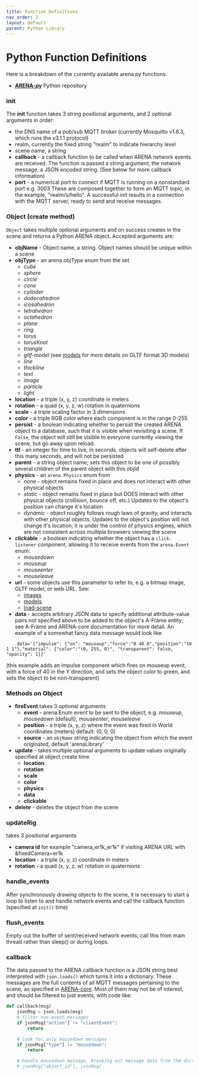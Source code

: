 ```yaml
---
title: Function Definitions
nav_order: 3
layout: default
parent: Python Library
---
```


# Python Function Definitions

Here is a breakdown of the currently available arena.py functions.
- [**ARENA-py**](https://github.com/conix-center/ARENA-py) Python repository

### init

The **init** function takes 3 string positional arguments, and 2 optional arguments in order:

- the DNS name of a pub/sub MQTT broker (currently Mosquitto v1.6.3, which runs the v3.1.1 protocol)
- realm, currently the fixed string "realm" to indicate hierarchy level
- scene name, a string
- **callback** - a callback function to be called when ARENA network events are received. The function is passed a string argument, the network message, a JSON encoded string. (See below for more callback information)
- **port** - a numerical port to connect if MQTT is running on a nonstandard port e.g. 3003
  These are composed together to form an MQTT topic, in the example, "realm/s/hello".
  A successful _init_ results in a connection with the MQTT server, ready to send and receive messages.

### Object (create method)

`Object` takes multiple optional arguments and on success creates in the scene and returns a Python ARENA object.
Accepted arguments are:

- **objName** - Object name, a string. Object names should be unique within a scene
- **objType** - an arena.objType enum from the set
  - _cube_
  - _sphere_
  - _circle_
  - _cone_
  - _cylinder_
  - _dodecahedron_
  - _icosahedron_
  - _tetrahedron_
  - _octahedron_
  - _plane_
  - _ring_
  - _torus_
  - _torusKnot_
  - _triangle_
  - _gltf-model_ (see [models](https://github.com/conix-center/ARENA-core#models) for more details on GLTF format 3D models)
  - _line_
  - _thickline_
  - _text_
  - _image_
  - _particle_
  - _light_
- **location** - a triple (x, y, z) coordinate in meters
- **rotation** - a quad (x, y, z, w) rotation in quaternions
- **scale** - a triple scaling factor in 3 dimensions
- **color** - a triple RGB color where each component is in the range 0-255
- **persist** - a boolean indicating whether to persist the created ARENA object to a database, such that it is visible when revisiting a scene. If `False`, the object will still be visible to everyone currently viewing the scene, but go away upon reload.
- **ttl** - an integer for time to live, in seconds. objects will self-delete after this many seconds, and will not be persisted
- **parent** - a string object name; sets this object to be one of possibly several children of the parent object with this objId
- **physics** - an `arena.Physics` enum from
  - _none_ - object remains fixed in place and does not interact with other physical objects
  - _static_ - object remains fixed in place but DOES interact with other physical objects (collision, bounce off, etc.) Updates to the object's position can change it's location
  - _dynamic_ - object roughly follows rough laws of gravity, and interacts with other physical objects. Updates to the object's position will not change it's location; it is under the control of physics engines, which are not consistent across multiple browsers viewing the scene
- **clickable** - a boolean indicating whether the object has a `click-listener` component, allowing it to receive events from the `arena.Event` enum:
  - _mousedown_
  - _mouseup_
  - _mouseenter_
  - _mouseleave_
- **url** - some objects use this parameter to refer to, e.g. a bitmap image, GLTF model, or web URL. See:
  - [images](https://github.com/conix-center/ARENA-core#images)
  - [models](https://github.com/conix-center/ARENA-core#models)
  - [load-scene](https://github.com/conix-center/ARENA-core#load-scene)
- **data** - accepts arbitrary JSON data to specify additional attribute-value pairs not specified above to be added to the object's A-Frame entity; see A-Frame and ARENA-core documentation for more detail. An example of a somewhat fancy data message would look like

```
    data='{"impulse": {"on": "mouseup","force":"0 40 0","position":"10 1 1"},"material": {"color":"(0, 255, 0)", "transparent": false, "opacity": 1}}'
```

(this example adds an impulse component which fires on mouseup event, with a force of 40 in the Y direction, and sets the object color to green, and sets the object to be non-transparent)

### Methods on Object

- **fireEvent** takes 3 optional arguments
  - **event** - arena.Enum event to be sent to the object, e.g. _mouseup_, _mousedown_ (default), _mouseenter_, _mouseleave_
  - **position** - a triple (x, y, z) where the event was fired in World coordinates (meters) default: (0, 0, 0)
  - **source** - an `objName` string indicating the object from which the event originated, default 'arenaLibrary'
- **update** - takes multiple optional arguments to update values originally specified at object create time
  - **location**
  - **rotation**
  - **scale**
  - **color**
  - **physics**
  - **data**
  - **clickable**
- **delete** - deletes the object from the scene

### updateRig

takes 3 positional arguments

- **camera id** for example "camera_er1k_er1k" if visiting ARENA URL with &fixedCamera=er1k
- **location** - a triple (x, y, z) coordinate in meters
- **rotation** - a quad (x, y, z, w) rotation in quaternions

### handle_events

After synchronously drawing objects to the scene, it is necessary to start a loop to listen to and handle network events and call the callback function (specified at `init()` time)

### flush_events

Empty out the buffer of sent/received network events; call this from main thread rather than sleep() or during loops.

### callback

The data passed to the ARENA callback function is a JSON string best interpreted with `json.loads()` which turns it into a dictionary. These messages are the full contents of all MQTT messages pertaining to the scene, as specified in [ARENA-core](https://github.com/conix-center/ARENA-core). Most of them may not be of interest, and should be filtered to just events, with code like:

```python
def callback(msg)
    jsonMsg = json.loads(msg)
    # filter non-event messages
    if jsonMsg["action"] != "clientEvent":
        return

    # look for only mousedown messages
    if jsonMsg["type"] != "mousedown":
        return

    # handle mousedown message, breaking out message data from the dict, e.g
    # jsonMsg["object_id"], jsonMsg[
```

